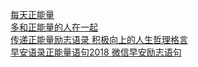   
[每天正能量](http://www.dianyue.me/archives/653/8rrtk2phv0f1o01f/)  
[多和正能量的人在一起](http://www.dianyue.me/archives/431/s6aeezfsc4wfx3kq/)  
[传递正能量励志语录 积极向上的人生哲理格言](http://www.dianyue.me/archives/077/xrrzj5zu2b080s59/)  
[早安语录正能量语句2018 微信早安励志语句](http://www.dianyue.me/archives/431/cv4y8xztrmimuhss/)